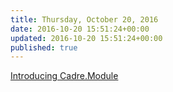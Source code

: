 ```yaml
---
title: Thursday, October 20, 2016
date: 2016-10-20 15:51:24+00:00
updated: 2016-10-20 15:51:24+00:00
published: true
---
```


[Introducing Cadre.Module](/introducing-cadremodule/)

